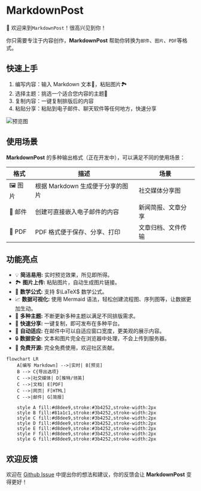 # MarkdownPost

👋 欢迎来到`MarkdownPost`！很高兴见到你！

你只需要专注于内容创作，**MarkdownPost** 帮助你转换为`邮件`、`图片`、`PDF`等格式。

## 快速上手

1. 编写内容：输入 Markdown 文本📝，粘贴图片🏞️
2. 选择主题：挑选一个适合您内容的主题🎨
3. 复制内容：一键复制排版后的内容
4. 粘贴分享：粘贴到电子邮件、聊天软件等任何地方，快速分享

![预览图](https://picsum.photos/600/300)

## 使用场景

**MarkdownPost** 的多种输出格式（正在开发中），可以满足不同的使用场景：

| 格式     | 描述                    | 场景        |
|--------|-----------------------|-----------|
| 🖼️ 图片 | 根据 Markdown 生成便于分享的图片 | 社交媒体分享图   |
| 📧 邮件  | 创建可直接嵌入电子邮件的内容        | 新闻简报、文章分享 |
| 📄 PDF | PDF 格式便于保存、分享、打印      | 文章归档、文件传输 |

## 功能亮点

- 💡 **简洁易用:** 实时预览效果，所见即所得。
- 🏞️ **图片上传:** 粘贴图片，自动生成图片链接。
- 🧮 **数学公式:** 支持 $\LaTeX$ 数学公式。
- 📈 **数据可视化:** 使用 Mermaid 语法，轻松创建流程图、序列图等，让数据更加生动。
- 🎨 **多种主题:** 不断更新多种主题以满足不同排版需求。
- 📧 **快速分享:** 一键复制，即可发布在多种平台。
- 📄 **自动适应:** 在邮件中可以自适应窗口宽度，更美观的展示内容。
- 🔒 **数据安全:** 文本和图片完全在浏览器中处理，不会上传到服务器。
- 🌟 **免费开源:** 完全免费使用，欢迎社区贡献。

```mermaid
flowchart LR
    A[编写 Markdown] -->|实时| B[预览]
    B --> C{导出选项}
    C -->|社交媒体| D[推特/领英]
    C -->|文档| E[PDF]
    C -->|网页| F[HTML]
    C -->|邮件| G[简报]
    
    style A fill:#d8dee9,stroke:#3b4252,stroke-width:2px
    style B fill:#81a1c1,stroke:#3b4252,stroke-width:2px
    style C fill:#d8dee9,stroke:#3b4252,stroke-width:2px
    style D fill:#d8dee9,stroke:#3b4252,stroke-width:2px
    style E fill:#d8dee9,stroke:#3b4252,stroke-width:2px
    style F fill:#d8dee9,stroke:#3b4252,stroke-width:2px
    style G fill:#d8dee9,stroke:#3b4252,stroke-width:2px
```

## 欢迎反馈

欢迎在 [Github Issue](https://github.com/Cyronlee/markdown-post/issues) 中提出你的想法和建议，你的反馈会让 **MarkdownPost**
变得更好！
